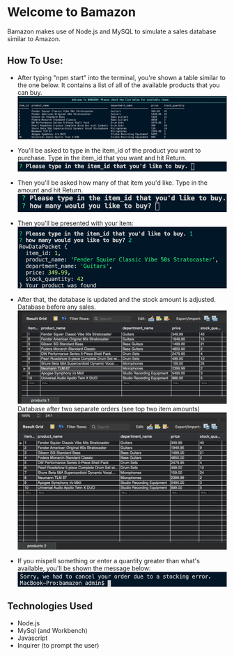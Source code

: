 # Welcome to Bamazon

Bamazon makes use of Node.js and MySQL to simulate a sales database similar to Amazon.

## How To Use:

- After typing "npm start" into the terminal, you're shown a table similar to the one below. It contains a list of all of the available products that you can buy.
  ![table](./images/table.png)

- You'll be asked to type in the item_id of the product you want to purchase. Type in the item_id that you want and hit Return.
  ![itemyouwant](./images/whatyouwant.png)
- Then you'll be asked how many of that item you'd like. Type in the amount and hit Return.
  ![howmany](./images/how-many.png)
- Then you'll be presented with your item:
  ![response](./images/response.png)
- After that, the database is updated and the stock amount is adjusted.
  Database before any sales.
  ![tablebefore](./images/databefore.png)
  Database after two separate orders (see top two item amounts)
  ![tableafter](./images/dataafter2.png)
- If you mispell something or enter a quantity greater than what's available, you'll be shown the message below:
  ![tableafter](./images/mistype.png)

## Technologies Used

- Node.js
- MySql (and Workbench)
- Javascript
- Inquirer (to prompt the user)
